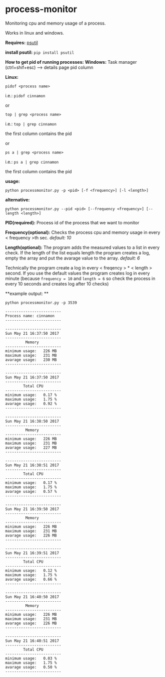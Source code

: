 # process-monitor
Monitoring cpu and memory usage of a process.

Works in linux and windows.

**Requires:**
<a href="https://pythonhosted.org/psutil/">psutil</a>

**install psutil:**
`pip install psutil`

**How to get pid of running processes:**
**Windows:**
Task manager (ctrl+shif+esc) --> details page pid column

**Linux:**

`pidof <process name>`

i.e.: `pidof cinnamon`

or

`top | grep <process name>`

i.e.: `top | grep cinnamon`

the first column contains the pid

or

`ps a | grep <process name>`

i.e.: `ps a | grep cinnamon`

the first column contains the pid

**usage:**

`python processmonitor.py -p <pid> [-f <frequency>] [-l <length>]`

**alternative:**

`python processmonitor.py --pid <pid> [--frequency <frequency>] [--length <length>]`

**PID(required):** Process id of the process that we want to monitor

**Frequency(optional):** Checks the process cpu and memory usage in every < frequency >th sec. *default: 10*

**Length(optional):** The program adds the measured values to a list in every check. If the length of the list equals length the program creates a log, empty the array and put the avarage value to the array. *default: 6*

Technically the program create a log in every < freqency > * < length > second. If you use the default values the program creates log in every minute (because `frequency = 10` and `length = 6` so check the process in every 10 seconds and creates log after 10 checks)

**example output: **

`python processmonitor.py -p 3539`


```
-------------------------
Process name: cinnamon
-------------------------

-------------------------
Sun May 21 16:37:50 2017
-------------------------
         Memory
-------------------------
minimum usage:   226 MB
maximum usage:   231 MB
avarage usage:   230 MB
-------------------------

-------------------------
Sun May 21 16:37:50 2017
-------------------------
        Total CPU
-------------------------
minimum usage:   0.17 %
maximum usage:   1.75 %
avarage usage:   0.92 %
-------------------------

-------------------------
Sun May 21 16:38:50 2017
-------------------------
         Memory
-------------------------
minimum usage:   226 MB
maximum usage:   231 MB
avarage usage:   227 MB
-------------------------

-------------------------
Sun May 21 16:38:51 2017
-------------------------
        Total CPU
-------------------------
minimum usage:   0.17 %
maximum usage:   1.75 %
avarage usage:   0.57 %
-------------------------

-------------------------
Sun May 21 16:39:50 2017
-------------------------
         Memory
-------------------------
minimum usage:   226 MB
maximum usage:   231 MB
avarage usage:   226 MB
-------------------------

-------------------------
Sun May 21 16:39:51 2017
-------------------------
        Total CPU
-------------------------
minimum usage:   0.12 %
maximum usage:   1.75 %
avarage usage:   0.66 %
-------------------------

-------------------------
Sun May 21 16:40:50 2017
-------------------------
         Memory
-------------------------
minimum usage:   226 MB
maximum usage:   231 MB
avarage usage:   226 MB
-------------------------

-------------------------
Sun May 21 16:40:51 2017
-------------------------
        Total CPU
-------------------------
minimum usage:   0.03 %
maximum usage:   1.75 %
avarage usage:   0.50 %
-------------------------

```

